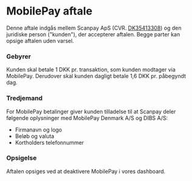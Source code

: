 # MobilePay aftale
Denne aftale indgås mellem Scanpay ApS (CVR.
[DK35413308](https://datacvr.virk.dk/data/visenhed?enhedstype=virksomhed&id=35413308&soeg=35413308)) og den juridiske person ("kunden"), der accepterer aftalen. Begge parter kan opsige aftalen uden varsel.

### Gebyrer
Kunden skal betale 1 DKK pr. transaktion, som kunden modtager via MobilePay. Derudover skal kunden dagligt betale 1,6 DKK pr. påbegyndt dag.

### Tredjemand
For MobilePay betalinger giver kunden tilladelse til at Scanpay deler følgende oplysninger med MobilePay Denmark A/S og DIBS A/S:
  * Firmanavn og logo
  * Beløb og valuta
  * Kortholders telefonnummer

### Opsigelse
Aftalen opsiges ved at deaktivere MobilePay i vores dashboard.
